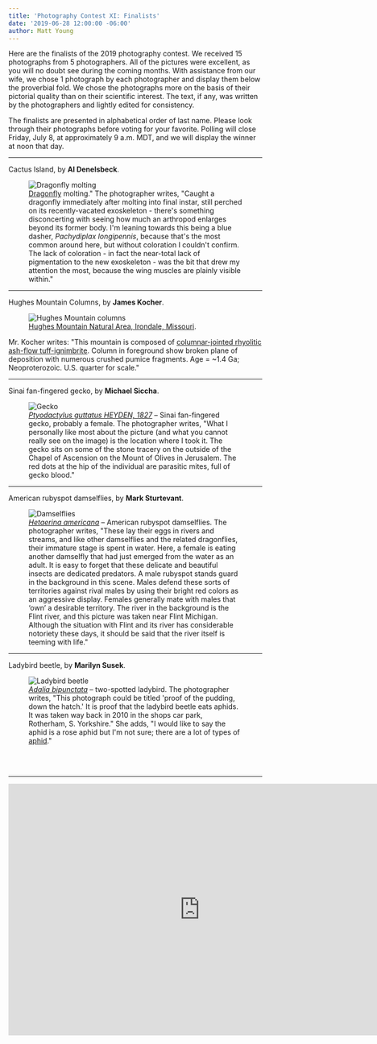 ```yaml
---
title: 'Photography Contest XI: Finalists'
date: '2019-06-28 12:00:00 -06:00'
author: Matt Young
---
```


Here are the finalists of the 2019 photography contest. We received 15 photographs from 5 photographers. All of the pictures were excellent, as you will no doubt see during the coming months. With assistance from our wife, we chose 1 photograph by each photographer and display them below the proverbial fold. We chose the photographs more on the basis of their pictorial quality than on their scientific interest. The text, if any, was written by the photographers and lightly edited for consistency.

The finalists are presented in alphabetical order of last name. Please look through their photographs before voting for your favorite. Polling will close Friday, July 8, at approximately 9 a.m. MDT, and we will display the winner at noon that day.

<!--more-->

-----

Cactus Island, by **Al Denelsbeck**.
<figure>
<img src="/uploads/2019/Denelsbeck.Unidentified_dragonfly_molting.JPG" alt="Dragonfly molting"/>
<figcaption>
<a href="https://en.wikipedia.org/wiki/Dragonfly">Dragonfly</a> molting." The photographer writes, "Caught a dragonfly immediately after molting into final instar, still perched on its recently-vacated exoskeleton - there's something disconcerting with seeing how much an arthropod enlarges beyond its former body. I'm leaning towards this being a blue dasher, <i>Pachydiplax longipennis</i>, because that's the most common around here, but without coloration I couldn't confirm. The lack of coloration - in fact the near-total lack of pigmentation to the new exoskeleton - was the bit that drew my attention the most, because the wing muscles are plainly visible within."</figcaption>
</figure>

-----

Hughes Mountain Columns, by **James Kocher**.
<figure>
<img src="/uploads/2019/Kocher_HughesMtnColumns.jpg" alt="Hughes Mountain columns"/>
<figcaption>
<a href="https://en.wikipedia.org/wiki/Hughes_Mountain">Hughes Mountain Natural Area, Irondale, Missouri</a>. </figcaption>
</figure>
Mr. Kocher writes: "This mountain is composed of <a href="https://en.wikipedia.org/wiki/Columnar_jointing">columnar-jointed rhyolitic ash-flow tuff-ignimbrite</a>.  Column in foreground show broken plane of deposition with numerous crushed pumice fragments. Age = ~1.4 Ga; Neoproterozoic.  U.S. quarter for scale."

-----

Sinai fan-fingered gecko, by **Michael Siccha**.
<figure>
<img src="/uploads/2018/Siccha.Ptyodactylus_guttasus_on_Chapel_of_Ascension.jpg" alt="Gecko"/>
<figcaption>
<a href="http://reptile-database.reptarium.cz/species?genus=Ptyodactylus&species=guttatus"><i>Ptyodactylus guttatus HEYDEN, 1827</i></a> &ndash; Sinai fan-fingered gecko, probably a female. The photographer writes, "What I personally like most about the picture (and what you cannot really see on the image) is the location where I took it. The gecko sits on some of the stone tracery on the outside of the Chapel of Ascension on the Mount of Olives in Jerusalem. The red dots at the hip of the individual are parasitic mites, full of gecko blood."</figcaption> 
</figure>

-----

American rubyspot damselflies, by **Mark Sturtevant**.
<figure>
<img src="/uploads/2018/Sturtevant.3.American_Rubyspots.jpg" alt="Damselflies"/>
<figcaption>
<a href="https://www.odonatacentral.org/index.php/FieldGuideAction.get/id/42272"><i>Hetaerina americana</i></a> &ndash; American rubyspot damselflies. The photographer writes, "These lay their eggs in rivers and streams, and like other damselflies and the related dragonflies, their immature stage is spent in water. Here, a female is eating another damselfly that had just emerged from the water as an adult. It is easy to forget that these delicate and beautiful insects are dedicated predators. A male rubyspot stands guard in the background in this scene. Males defend these sorts of territories against rival males by using their bright red colors as an aggressive display. Females generally mate with males that ‘own’ a desirable territory. The river in the background is the Flint river, and this picture was taken near Flint Michigan. Although the situation with Flint and its river has considerable notoriety these days, it should be said that the river itself is teeming with life."</figcaption>
</figure>

-----

Ladybird beetle, by **Marilyn Susek**.
<figure>
<img src="/uploads/2018/Susek.Adalia_bipunctata.jpg" alt="Ladybird beetle"/>
<figcaption>
<a href="https://en.wikipedia.org/wiki/Adalia_bipunctata"><i>Adalia bipunctata</i></a> &ndash; two-spotted ladybird. The photographer writes, "This photograph could be titled 'proof of the pudding, down the hatch.' It is proof that the ladybird beetle eats aphids. It was taken way back in 2010 in the shops car park, Rotherham, S. Yorkshire." She adds, "I would like to say the aphid is a rose aphid but I'm not sure; there are a lot of types of <a href="http://influentialpoints.com/Gallery/Aphid_genera.htm">aphid</a>."</figcaption>
</figure>
<br/><br/>

-----

<iframe src="https://forms.gle/1p4yZVRqo7VW9H1U6?embedded=true" width="760" height="500" frameborder="0" marginheight="0" marginwidth="0">Loading...</iframe>
